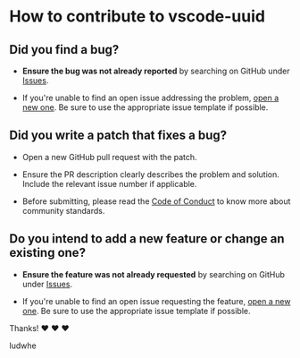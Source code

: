 # How to contribute to vscode-uuid

## Did you find a bug?

* **Ensure the bug was not already reported** by searching on GitHub under [Issues](https://github.com/ludwhe/vscode-uuid/issues).

* If you're unable to find an open issue addressing the problem, [open a new one](https://github.com/ludwhe/vscode-uuid/issues/new). Be sure to use the appropriate issue template if possible.

## Did you write a patch that fixes a bug?

* Open a new GitHub pull request with the patch.

* Ensure the PR description clearly describes the problem and solution. Include the relevant issue number if applicable.

* Before submitting, please read the [Code of Conduct](CODE_OF_CONDUCT.md) to know more about community standards.

## Do you intend to add a new feature or change an existing one?

* **Ensure the feature was not already requested** by searching on GitHub under [Issues](https://github.com/ludwhe/vscode-uuid/issues).

* If you're unable to find an open issue requesting the feature, [open a new one](https://github.com/ludwhe/vscode-uuid/issues/new). Be sure to use the appropriate issue template if possible.

Thanks! :heart: :heart: :heart:

ludwhe
